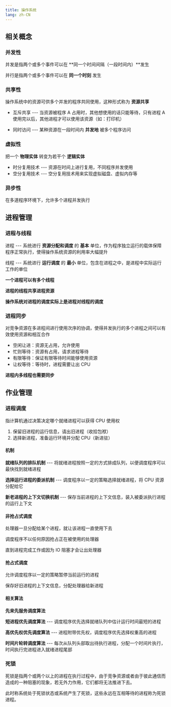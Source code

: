 ```yaml
---
title: 操作系统
lang: zh-CN
---
```


## 相关概念

### 并发性

并发是指两个或多个事件可以在 **同一个时间间隔（一段时间内）**发生

并行是指两个或多个事件可以在 **同一个时刻** 发生

### 共享性

操作系统中的资源可供多个并发的程序共同使用，这种形式称为 **资源共享**

- 互斥共享 --- 当资源被程序 A 占用时，其他想使用的话只能等待，只有进程 A 使用完以后，其他进程才可以使用该资源（如：打印机）

- 同时访问 --- 某种资源在一段时间内 **并发地** 被多个程序访问

### 虚拟性

把一个 **物理实体** 转变为若干个 **逻辑实体**

- 时分复用技术 --- 资源在时间上进行复用，不同程序并发使用
- 空分复用技术 --- 空分复用技术用来实现虚拟磁盘、虚拟内存等

### 异步性

在多道程序环境下，允许多个进程并发执行

## 进程管理

### 进程与线程

进程 --- 系统进行 **资源分配和调度** 的 **基本** 单位，作为程序独立运行的载体保障程序正常执行，使得操作系统资源的利用率大幅提升

线程 --- 系统进行 **运行调度** 的 **最小** 单位，包含在进程之中，是进程中实际运行工作的单位

**一个进程可以有多个线程**

**进程的线程共享进程资源**

**操作系统对进程的调度实际上是进程对线程的调度**

### 进程同步

对竞争资源在多进程间进行使用次序的协调，使得并发执行的多个进程之间可以有效使用资源和相互合作

- 空闲让进：资源无占用，允许使用
- 忙则等待：资源有占用，请求进程等待
- 有限等待：保证有限等待时间能够使用资源
- 让权等待：等待时，进程需要让出 CPU

**进程内多线程也需要同步**

## 作业管理

### 进程调度

指计算机通过决策决定哪个就绪进程可以获得 CPU 使用权

1. 保留旧进程的运行信息，请出旧进程（收拾包袱）
2. 选择新进程，准备运行环境并分配 CPU（新进驻）

#### 机制

**就绪队列的排队机制** --- 将就绪进程按照一定的方式排成队列，以便调度程序可以最快找到就绪进程

**选择运行进程的委派机制** --- 调度程序以一定的策略选择就绪进程，将 CPU 资源分配给它

**新老进程的上下文切换机制** --- 保存当前进程的上下文信息，装入被委派执行进程的运行上下文

#### 非抢占式调度

处理器一旦分配给某个进程，就让该进程一直使用下去

调度程序不以任何原因抢占正在被使用的处理器

直到进程完成工作或因为 IO 阻塞才会让出处理器

#### 抢占式调度

允许调度程序以一定的策略暂停当前运行的进程

保存好旧进程的上下文信息，分配处理器给新进程

#### 相关算法

**先来先服务调度算法**

**短进程优先调度算法** --- 调度程序优先选择就绪队列中估计运行时间最短的进程

**高优先权优先调度算法** --- 进程附带优先权，调度程序优先选择权重高的进程

**时间片轮转调度算法** --- 每次从队列头部取出待执行进程，分配一个时间片执行，时间执行完进程进入就绪进程尾部

### 死锁

死锁是指两个或两个以上的进程在执行过程中，由于竞争资源或者由于彼此通信而造成的一种阻塞的现象，若无外力作用，它们都将无法推进下去。

此时称系统处于死锁状态或系统产生了死锁，这些永远在互相等待的进程称为死锁进程。